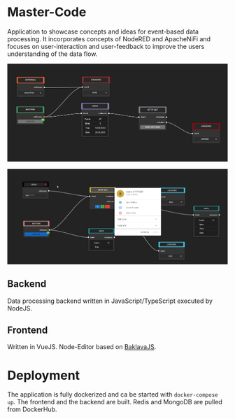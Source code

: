 # Master-Code

Application to showcase concepts and ideas for event-based data processing.
It incorporates concepts of NodeRED and ApacheNiFi and focuses on user-interaction and user-feedback to improve the users understanding of the data flow.

 
![example](docs/img/S7frblKawa.gif)

![context-menu](docs/img/chrome_E71RDSP2mw.png)




## Backend
Data processing backend written in JavaScript/TypeScript executed by NodeJS.
## Frontend
Written in VueJS.
Node-Editor based on [BaklavaJS](https://github.com/newcat/baklavajs).


# Deployment

The application is fully dockerized and ca be started with ```docker-compose up```.
The frontend and the backend are built. Redis and MongoDB are pulled from DockerHub.
